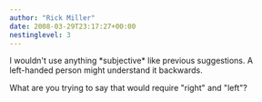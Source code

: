 ```yaml
---
author: "Rick Miller"
date: 2008-03-29T23:17:27+00:00
nestinglevel: 3
---
```

I wouldn't use anything \*subjective\* like previous suggestions. A  
left-handed person might understand it backwards.  
  
What are you trying to say that would require "right" and "left"?